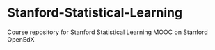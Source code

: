 # Stanford-Statistical-Learning
Course repository for Stanford Statistical Learning MOOC on Stanford OpenEdX
